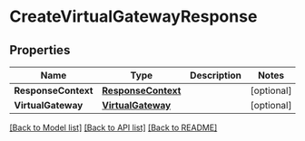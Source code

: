 # CreateVirtualGatewayResponse

## Properties

Name | Type | Description | Notes
------------ | ------------- | ------------- | -------------
**ResponseContext** | [**ResponseContext**](ResponseContext.md) |  | [optional] 
**VirtualGateway** | [**VirtualGateway**](VirtualGateway.md) |  | [optional] 

[[Back to Model list]](../README.md#documentation-for-models) [[Back to API list]](../README.md#documentation-for-api-endpoints) [[Back to README]](../README.md)


